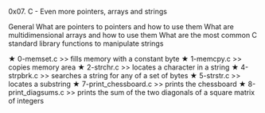 0x07. C - Even more pointers, arrays and strings

General
    What are pointers to pointers and how to use them
    What are multidimensional arrays and how to use them
    What are the most common C standard library functions to manipulate strings



★ 0-memset.c
    >> fills memory with a constant byte
★ 1-memcpy.c
    >> copies memory area
★ 2-strchr.c
    >> locates a character in a string
★ 4-strpbrk.c
    >> searches a string for any of a set of bytes
★ 5-strstr.c
    >> locates a substring
★ 7-print_chessboard.c
    >> prints the chessboard
★ 8-print_diagsums.c
    >>  prints the sum of the two diagonals of a square matrix of integers
